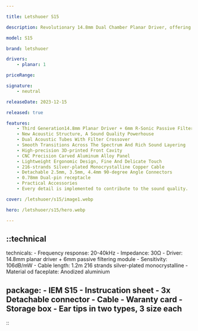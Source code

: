 ```yaml
---

title: Letshuoer S15

description: Revolutionary 14.8mm Dual Chamber Planar Driver, offering an expansive soundstage, exceptional transient response, and precise sound reproduction. With the ability to effortlessly handle diverse music genres, it presents music details with unparalleled clarity and depth. Taking acoustic performance to new heights, Letshuoer introduces a breakthrough – the 6mm Passive Filtering Module (PFM). Enhanced with R-Sonic Dynamic Harmonic Technology, this module filters sound energy, suppressing excessive low frequencies, balancing air pressure, and providing effective passive resonance. The result is an enriched low-frequency experience with heightened finesse.

model: S15

brand: letshuoer

drivers: 
    - planar: 1

priceRange: 

signature:
    - neutral

releaseDate: 2023-12-15

released: true

features:
    - Third Generation14.8mm Planar Driver + 6mm R-Sonic Passive Filtering Module
    - New Acoustic Structure, A Sound Quality Powerhouse
    - Dual Acoustic Tubes With Filter Crossover
    - Smooth Transitions Across The Spectrum And Rich Sound Layering
    - High-precision 3D-printed Front Cavity
    - CNC Precision Carved Aluminum Alloy Panel
    - Lightweight Ergonomic Design, Fine And Delicate Touch
    - 216-strands Silver-plated Monocrystalline Copper Cable
    - Detachable 2.5mm, 3.5mm, 4.4mm 90-degree Angle Connectors
    - 0.78mm Dual-pin receptacle
    - Practical Accessories
    - Every detail is implemented to contribute to the sound quality.

cover: /letshuoer/s15/image1.webp

hero: /letshuoer/s15/hero.webp

---
```


::technical
---
technicals:
    - Frequency response: 20-40kHz
    - Impedance: 30Ω
    - Driver: 14.8mm planar driver + 6mm passive filtering module
    - Sensitivity: 106dB/mW
    - Cable length: 1.2m 216 strands silver-plated monocrystalline
    - Material od faceplate: Anodized aluminium

package: 
    - IEM S15
    - Instrucation sheet
    - 3x Detachable connector
    - Cable
    - Waranty card
    - Storage box
    - Ear tips in two types, 3 size each
---
::